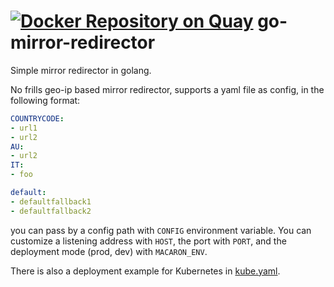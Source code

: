 # [![Docker Repository on Quay](https://quay.io/repository/mocaccino/mirror-redirector/status "Docker Repository on Quay")](https://quay.io/repository/mocaccino/mirror-redirector) go-mirror-redirector

Simple mirror redirector in golang.

No frills geo-ip based mirror redirector, supports a yaml file as config, in the following format:

```yaml
COUNTRYCODE:
- url1
- url2
AU:
- url2
IT:
- foo

default:
- defaultfallback1
- defaultfallback2
```

you can pass by a config path with `CONFIG` environment variable. You can customize a listening address with `HOST`, the port with `PORT`, and the deployment mode (prod, dev) with `MACARON_ENV`.

There is also a deployment example for Kubernetes in [kube.yaml](https://github.com/mudler/go-mirror-redirector/blob/main/kube.yaml).